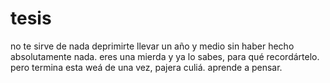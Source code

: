 # tesis

no te sirve de nada deprimirte llevar un año y medio sin haber hecho absolutamente nada.
eres una mierda y ya lo sabes, para qué recordártelo.
pero termina esta weá de una vez, pajera culiá.
aprende a pensar. 
